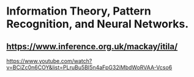 # Information Theory, Pattern Recognition, and Neural Networks.
## https://www.inference.org.uk/mackay/itila/

https://www.youtube.com/watch?v=BCiZc0n6COY&list=PLruBu5BI5n4aFpG32iMbdWoRVAA-Vcso6
